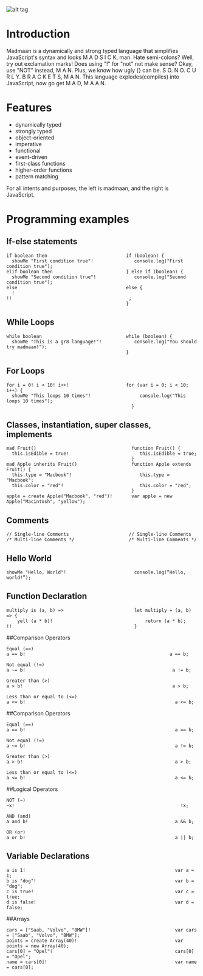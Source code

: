 ![alt tag](https://github.com/mitchelljfs/madmaan/blob/master/madmaan.jpg)
# Introduction
Madmaan is a dynamically and strong typed language that simplifies JavaScript's
syntax and looks M A D S I C K, man. Hate semi-colons? Well, try out exclamation marks!
Does using "!" for "not" not make sense? Okay, use "NOT" instead, M A N. Plus,
we know how ugly {} can be. S O. N O. C U R L Y. B R A C K E T S, M A N.
This language explodes(compiles) into JavaScript, now go get M A D, M A A N.

# Features
* dynamically typed
* strongly typed
* object-oriented
* imperative
* functional
* event-driven
* first-class functions
* higher-order functions
* pattern matching

For all intents and purposes, the left is madmaan, and the right is JavaScript.

# Programming examples
## If-else statements
````
if boolean then                             if (boolean) {
  showMe "First condition true"!               console.log("First condition true");
elif boolean then                           } else if (boolean) {
  showMe "Second condition true"!              console.log("Second condition true");
else                                        else {
  !  
!!                                           ;
                                            }
````
## While Loops
````
while boolean                               while (boolean) {
  showMe "This is a gr8 language!"!            console.log("You should try madmaan!");
                                            }
````

## For Loops
````
for i = 0! i < 10! i++!                     for (var i = 0; i < 10; i++) {
  showMe "This loops 10 times"!                  console.log("This loops 10 times");
                                              }
````
## Classes, instantiation, super classes, implements
````
mad Fruit()                                   function Fruit() {
  this.isEdible = true!                          this.isEdible = true;
                                              }
mad Apple inherits Fruit()                    function Apple extends Fruit() {
  this.type = "Macbook"!                         this.type = "Macbook";
  this.color = "red"!                            this.color = "red";
                                              }
apple = create Apple("Macbook", "red")!       var apple = new Apple("Macintosh", "yellow");
````

## Comments
````
// Single-line Comments                      // Single-line Comments    
/* Multi-line Comments */                    /* Multi-line Comments */
````

## Hello World
````
showMe "Hello, World"!                         console.log(“Hello, world!”);
````
## Function Declaration
````
multiply is (a, b) =>                          let multiply = (a, b) => {
    yell (a * b)!                                  return (a * b);
!!                                             }   

````
##Comparison Operators
````
Equal (==)
a == b!                                                     a == b;

Not equal (!=)
a ~= b!                                                      a != b;

Greater than (>)
a > b!                                                       a > b;

Less than or equal to (<=)
a <= b!                                                       a <= b;
````

##Comparison Operators
````
Equal (==)
a == b!                                                       a == b;

Not equal (!=)
a ~= b!                                                       a != b;

Greater than (>)
a > b!                                                        a > b;

Less than or equal to (<=)
a <= b!                                                       a <= b;
````
##Logical Operators
````
NOT (~)
~x!                                                             !x;

AND (and)
a and b!                                                      a && b;

OR (or)
a or b!                                                       a || b;
````
## Variable Declarations
````
a is 1!                                                       var a = 1;
b is "dog"!                                                   var b = "dog";
c is true!                                                    var c = true;
d is false!                                                   var d = false;
````
##Arrays
````
cars = ["Saab, "Volvo", "BMW"]!                               var cars = ["Saab", "Volvo", "BMW"];
points = create Array(40)!                                    var points = new Array(40);
cars[0] = "Opel"!                                             cars[0] = "Opel";
name = cars[0]!                                               var name = cars[0];
````
